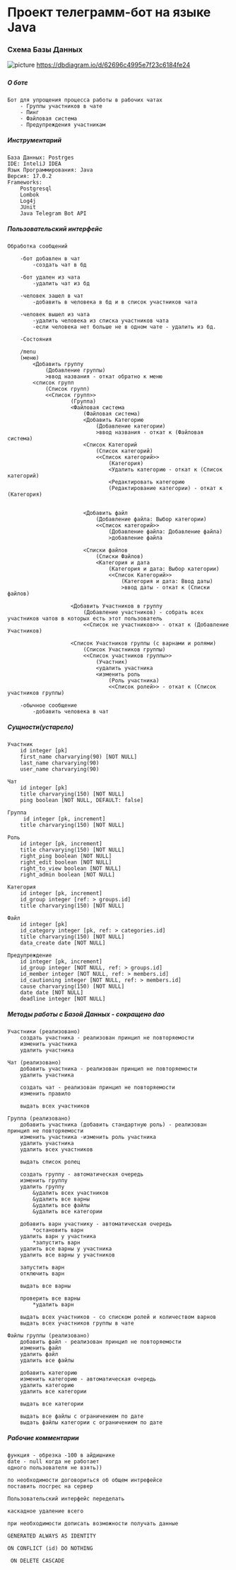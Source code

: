 # Проект телеграмм-бот на языке Java

### Схема Базы Данных

![picture](raw/erdiagram.png)
https://dbdiagram.io/d/62696c4995e7f23c6184fe24

###

##### О боте

    Бот для упрощения процесса работы в рабочих чатах 
        - Группы участников в чате
        - Пинг
        - Файловая система
        - Предупреждения участникам

##### Инструментарий

    База Данных: Postrges 
    IDE: InteliJ IDEA
    Язык Программирования: Java 
    Версия: 17.0.2
    Frameworks: 
        Postgresql
        Lombok
        Log4j
        JUnit
        Java Telegram Bot API

##### Пользовательский интерфейс

    Обработка сообщений
    
        -бот добавлен в чат
            -создать чат в бд
        
        -бот удален из чата
            -удалить чат из бд
        
        -человек зашел в чат
            -добавить в человека в бд и в список участников чата
        
        -человек вышел из чата
            -удалить человека из списка участников чата
            -если человека нет больше не в одном чате - удалить из бд.
        
        -Состояния

        /menu
        (меню)
            <Добавить группу 
                (Добавление группы)
                >ввод названия - откат обратно к меню
            <список групп
                (Список групп)
                <<Список групп>>
                        (Группа)
                        <Файловая система
                            (Файловая система)
                            <Добавить Категорию
                                (Добавление категории)
                                >ввод названия - откат к (Файловая система)
                            <Список Категорий
                                (Список категорий)
                                <<Список категорий>>
                                    (Категория)
                                    <Удалить категорию - откат к (Список категорий)
                                    <Редактировать категорию
                                    (Редактирование категории) - откат к (Категория)
                                
                            
                            <Добавить файл
                                (Добавление файла: Выбор категории)
                                <<Список категорий>>
                                    (Добавление файла: Добавление файла)
                                    >добавление файла
                            
                            <Списки файлов
                                (Списки Файлов)
                                <Категория и дата
                                    (Категория и дата: Выбор категории)
                                    <<Список Категорий>>
                                        (Категория и дата: Ввод даты)
                                        >ввод даты - откат к (Списки файлов)
                        
                        <Добавить Участников в группу
                            (Добавление участников) - собрать всех участников чатов в которых есть этот пользователь
                            <<Список не участников>> - откат к (Добавление Участников)
                        
                        <Список Участников группы (с варнами и ролями)
                            (Список Участников группы)
                            <<Список участников группы>>
                                (Участник)
                                <удалить участника
                                <изменить роль
                                    (Роль участника)
                                    <<Список ролей>> - откат к (Список участников группы)

        -обычное сообщение
            -добавить человека в чат

##### Сущности(устарело)

    Участник
        id integer [pk] 
        first_name charvarying(90) [NOT NULL]
        last_name charvarying(90)
        user_name charvarying(90)

    Чат
        id integer [pk]
        title charvarying(150) [NOT NULL]
        ping boolean [NOT NULL, DEFAULT: false]

    Группа
         id integer [pk, increment]
        title charvarying(150) [NOT NULL]

    Роль
        id integer [pk, increment]
        title charvarying(150) [NOT NULL]
        right_ping boolean [NOT NULL]
        right_edit boolean [NOT NULL]
        right_to_view boolean [NOT NULL]
        right_admin boolean [NOT NULL]

    Категория
        id integer [pk, increment]
        id_group integer [ref: > groups.id]
        title charvarying(150) [NOT NULL]

    Файл
        id integer [pk]
        id_category integer [pk, ref: > categories.id]
        title charvarying(150) [NOT NULL]
        data_create date [NOT NULL]

    Предупреждение
        id integer [pk, increment]
        id_group integer [NOT NULL, ref: > groups.id]
        id_member integer [NOT NULL, ref: > members.id]
        id_cautioning integer [NOT NULL, ref: > members.id]
        cause charvarying(150) [NOT NULL]
        date date [NOT NULL]
        deadline integer [NOT NULL]

##### Методы работы с Базой Данных - сокращено dao

    Участники (реализовано)
        создать участника - реализован принцип не повторяемости 
        изменить участника
        удалить участника

    Чат (реализовано)
        добавить участника - реализован принцип не повторяемости
        удалить участника

        создать чат - реализован принцип не повторяемости
        изменить правило

        выдать всех участников

    Группа (реализовано)
        добавить участника (добавить стандартную роль) - реализован принцип не повторяемости
        изменить участника -изменить роль участника
        удалить участника
        удалить всех участников

        выдать список ролец

        создать группу - автоматическая очередь
        изменить группу
        удалить группу
            &удалить всех участников
            &удалить все варны
            &удалить все файлы
            &удалить все категории

        добавить варн участнику - автоматическая очередь
            *остановить варн
        удалить варн у участника
            *запустить варн
        удалить все варны у участника
        удалить все варны у участников

        запустить варн
        отключить варн

        выдать все варны

        проверить все варны
            *удалить варн

        выдать всех участников - со списком ролей и количеством варнов
        выдать всех участников группы в чате

    Файлы группы (реализовано)
        добавить файл - реализован принцип не повторяемости
        изменить файл
        удалить файл
        удалить все файлы

        добавить категорию
        изменить категорию - автоматическая очередь
        удалить категорию
        удалить все категории

        выдать все категории

        выдать все файлы с ограничением по дате
        выдать файлы категории с ограничением по дате

##### Рабочие комментарии

    функция - обрезка -100 в айдишнике
    date - null когда не работает
    одного пользователя не взять))

    по необходимости договориться об общем интрефейсе
    поставить посгрес на сервер
    
    Пользовательский интерфейс переделать

    каскадное удаление всего

    при необходимости дописать возможности получать данные

    GENERATED ALWAYS AS IDENTITY

    ON CONFLICT (id) DO NOTHING
    
     ON DELETE CASCADE
    
    